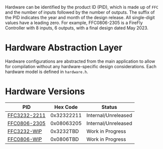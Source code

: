 Hardware can be identified by the product ID (PID), which is made up of `FFC` and the number of inputs followed by the number of outputs.  The suffix of the PID indicates the year and month of the design release.  All single-digit values have a leading zero.  For example, FFC0806-2305 is a FireFly Controller with 8 inputs, 6 outputs, with a final design dated May 2023.

# Hardware Abstraction Layer

Hardware configurations are abstracted from the main application to allow for compilation without any hardware-specific design considerations.  Each hardware model is defined in `hardware.h`.


# Hardware Versions
| PID | Hex Code | Status |
| --- | -------- | ------ |
| [FFC3232-2211](ffc3232-2211) | 0x32322211 | Internal/Unreleased |
| [FFC0806-2305](FFC0806-2305) | 0x08063205 | Internal/Unreleased |
| [FFC3232-WIP](FFC3232-2211) | 0x3232TBD | Work in Progress |
| [FFC0806-WIP](FFC0806-2305) | 0x0806TBD | Work in Progress |
